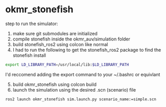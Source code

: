# okmr_stonefish
step to run the simulator: 
1. make sure git submodules are initialized
2. compile stonefish inside the okmr_auv/simulation folder
3. build stonefish_ros2 using colcon like normal
4. I had to run the following to get the stonefish_ros2 package to find the stonefish install

```bash
export LD_LIBRARY_PATH=/usr/local/lib:$LD_LIBRARY_PATH
```

I'd reccomend adding the export command to your ~/.bashrc or equivlant 

5. build okmr_stonefish using colcon build
6. launch the simulation using the desired .scn (scenario) file

```bash
ros2 launch okmr_stonefish sim.launch.py scenario_name:=simple.scn 
```
